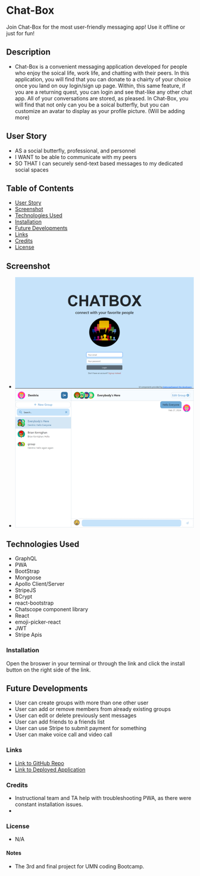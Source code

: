 # Chat-Box
Join Chat-Box for the most user-friendly messaging app! Use it offline or just for fun!


## Description
* Chat-Box is a convenient messaging application developed for people who enjoy the soical life, work life, and chatting with their peers. In this application, you will find that you can donate to a chairty of your choice once you land on ouy login/sign up page. Within, this same feature, if you are a returning quest, you can login and see that-like any other chat app. All of your conversations are stored, as pleased. In Chat-Box, you will find that not only can you be a soical butterfly, but you can customize an avatar to display as your profile picture.  (Will be adding more)


## User Story
* AS a social butterfly, professional, and personnel
* I WANT to be able to communicate with my peers
* SO THAT I can securely send-text based messages to my dedicated social spaces


## Table of Contents
* [User Story](#UserStory)
* [Screenshot](#Screenshot)
* [Technologies Used](#TechnologiesUsed)
* [Installation](#Installation)
* [Future Developments](#futuredevelopments)
* [Links](#Links)
* [Credits](#Credits)
* [License](#License)




## Screenshot
* ![Screenshot of Application](./client/public/P2ss.png)
* ![Screenshot of Application](./client/public/localhost_3000_chat.png)


## Technologies Used
- GraphQL
- PWA
- BootStrap
- Mongoose 
- Apollo Client/Server
- StripeJS
- BCrypt
- react-bootstrap
- Chatscope component library
- React
- emoji-picker-react
- JWT
- Stripe Apis




### Installation
Open the broswer in your terminal or through the link and click the install button on the right side of the link.



## Future Developments
- User can create groups with more than one other user
- User can add or remove members from already existing groups
- User can edit or delete previously sent messages
- User can add friends to a friends list
- User can use Stripe to submit payment for something
- User can make voice call and video call



### Links
* [Link to GitHub Repo](https://github.com/Denitrix/Chat-Box)
* [Link to Deployed Application](https://chat-box-fd95.onrender.com)



### Credits
- Instructional team and TA help with troubleshooting PWA, as there were constant installation issues. 
-



### License
- N/A

#### Notes
- The 3rd and final project for UMN coding Bootcamp.


